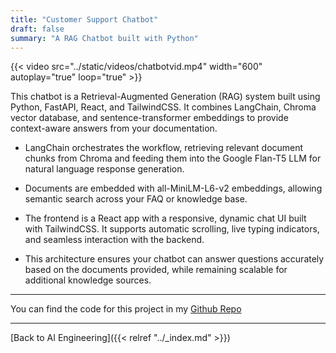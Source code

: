 ```yaml
---
title: "Customer Support Chatbot"
draft: false
summary: "A RAG Chatbot built with Python"
---
```


{{< video src="../static/videos/chatbotvid.mp4" width="600" autoplay="true" loop="true" >}}

This chatbot is a Retrieval-Augmented Generation (RAG) system built using Python, FastAPI, React, and TailwindCSS. It combines LangChain, Chroma vector database, and sentence-transformer embeddings to provide context-aware answers from your documentation.

- LangChain orchestrates the workflow, retrieving relevant document chunks from Chroma and feeding them into the Google Flan-T5 LLM for natural language       response generation.

- Documents are embedded with all-MiniLM-L6-v2 embeddings, allowing semantic search across your FAQ or knowledge base.

- The frontend is a React app with a responsive, dynamic chat UI built with TailwindCSS. It supports automatic scrolling, live typing indicators, and seamless interaction with the backend.

- This architecture ensures your chatbot can answer questions accurately based on the documents provided, while remaining scalable for additional knowledge sources.

---
You can find the code for this project in my
[Github Repo](https://github.com/Chan-McLaren/customer-support-chatbot)

---
[Back to AI Engineering]({{< relref "../_index.md" >}})